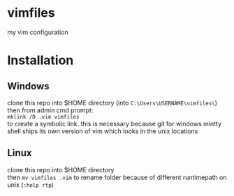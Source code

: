 # vimfiles

my vim configuration

# Installation

## Windows
clone this repo into $HOME directory (into `C:\Users\USERNAME\vimfiles\`)
then from admin cmd prompt:  
`mklink /D .vim vimfiles`  
to create a symbolic link. this is necessary because git for windows mintty shell ships its own version of vim which looks in the unix locations

## Linux
clone this repo into $HOME directory  
then `mv vimfiles .vim` to rename folder because of different runtimepath on unix (`:help rtp`)
